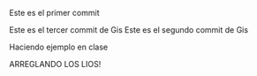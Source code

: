 

Este es el primer commit

Este es el tercer commit de Gis
Este es el segundo commit de Gis

Haciendo ejemplo en clase


ARREGLANDO LOS LIOS!
